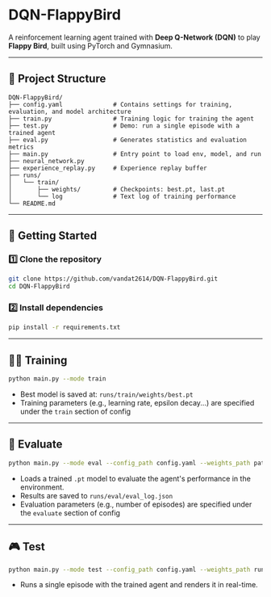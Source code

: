 # DQN-FlappyBird

A reinforcement learning agent trained with **Deep Q-Network (DQN)** to play **Flappy Bird**, built using PyTorch and Gymnasium.

<!-- ![Flappy Bird](https://media.giphy.com/media/l41lN2gXQ1i8v5cYQ/giphy.gif) -->

---

## 📂 Project Structure

```
DQN-FlappyBird/
├── config.yaml              # Contains settings for training, evaluation, and model architecture
├── train.py                 # Training logic for training the agent
├── test.py                  # Demo: run a single episode with a trained agent
├── eval.py                  # Generates statistics and evaluation metrics
├── main.py                  # Entry point to load env, model, and run
├── neural_network.py        
├── experience_replay.py     # Experience replay buffer
├── runs/
│   └── train/
│       ├── weights/         # Checkpoints: best.pt, last.pt
│       └── log              # Text log of training performance
└── README.md
```

---

## 🚀 Getting Started

### 1️⃣ Clone the repository
```bash
git clone https://github.com/vandat2614/DQN-FlappyBird.git
cd DQN-FlappyBird
```

### 2️⃣ Install dependencies
```bash
pip install -r requirements.txt
```

---

## 🏋️‍♂️ Training

```bash
python main.py --mode train
```

- Best model is saved at: `runs/train/weights/best.pt`
- Training parameters (e.g., learning rate, epsilon decay...) are specified under the `train` section of config
---

## 🧪 Evaluate

```bash
python main.py --mode eval --config_path config.yaml --weights_path path/to/your/weights.pt
```

- Loads a trained `.pt` model to evaluate the agent's performance in the environment.
- Results are saved to `runs/eval/eval_log.json`
- Evaluation parameters (e.g., number of episodes) are specified under the `evaluate` section of config

---

## 🎮 Test


```bash
python main.py --mode test --config_path config.yaml --weights_path runs/train/weights/best.pt
```

- Runs a single episode with the trained agent and renders it in real-time.